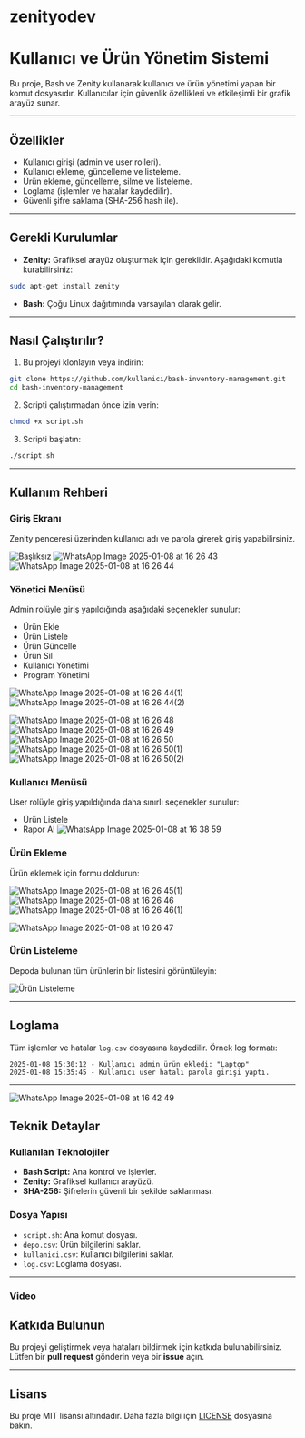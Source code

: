 # zenityodev
# Kullanıcı ve Ürün Yönetim Sistemi

Bu proje, Bash ve Zenity kullanarak kullanıcı ve ürün yönetimi yapan bir komut dosyasıdır. Kullanıcılar için güvenlik özellikleri ve etkileşimli bir grafik arayüz sunar.

---

## Özellikler

- Kullanıcı girişi (admin ve user rolleri).
- Kullanıcı ekleme, güncelleme ve listeleme.
- Ürün ekleme, güncelleme, silme ve listeleme.
- Loglama (işlemler ve hatalar kaydedilir).
- Güvenli şifre saklama (SHA-256 hash ile).

---

## Gerekli Kurulumlar

- **Zenity:** Grafiksel arayüz oluşturmak için gereklidir. Aşağıdaki komutla kurabilirsiniz:

```bash
sudo apt-get install zenity
```

- **Bash:** Çoğu Linux dağıtımında varsayılan olarak gelir.

---

## Nasıl Çalıştırılır?

1. Bu projeyi klonlayın veya indirin:

```bash
git clone https://github.com/kullanici/bash-inventory-management.git
cd bash-inventory-management
```

2. Scripti çalıştırmadan önce izin verin:

```bash
chmod +x script.sh
```

3. Scripti başlatın:

```bash
./script.sh
```

---

## Kullanım Rehberi

### Giriş Ekranı

Zenity penceresi üzerinden kullanıcı adı ve parola girerek giriş yapabilirsiniz.

![Başlıksız](https://github.com/user-attachments/assets/f0b3e06d-dfa5-4fae-94f9-145971931a64)
![WhatsApp Image 2025-01-08 at 16 26 43](https://github.com/user-attachments/assets/f065752d-8e6f-4985-811d-bb6a27e58a45)
![WhatsApp Image 2025-01-08 at 16 26 44](https://github.com/user-attachments/assets/3a4529d3-f97e-46d9-912f-5ac1f28a203a)


### Yönetici Menüsü

Admin rolüyle giriş yapıldığında aşağıdaki seçenekler sunulur:
- Ürün Ekle
- Ürün Listele
- Ürün Güncelle
- Ürün Sil
- Kullanıcı Yönetimi
- Program Yönetimi

![WhatsApp Image 2025-01-08 at 16 26 44(1)](https://github.com/user-attachments/assets/44b867c7-533e-4806-810e-fecfbdae19b9)
![WhatsApp Image 2025-01-08 at 16 26 44(2)](https://github.com/user-attachments/assets/8c0afb83-6cfd-44dd-95e0-20f1a6f74f57)

![WhatsApp Image 2025-01-08 at 16 26 48](https://github.com/user-attachments/assets/3efe5277-3462-40f2-ae06-b0d3a2bc4bad)
![WhatsApp Image 2025-01-08 at 16 26 49](https://github.com/user-attachments/assets/5cb5018d-24fd-40df-bd7a-fbafcb81a5d6)
![WhatsApp Image 2025-01-08 at 16 26 50](https://github.com/user-attachments/assets/12cb4a35-5d16-4444-b784-de927e66216f)
![WhatsApp Image 2025-01-08 at 16 26 50(1)](https://github.com/user-attachments/assets/abf5020f-74c0-4115-b237-fa5a49835297)
![WhatsApp Image 2025-01-08 at 16 26 50(2)](https://github.com/user-attachments/assets/77a3cc5c-d817-421b-9a2a-a663329eaf8d)


### Kullanıcı Menüsü

User rolüyle giriş yapıldığında daha sınırlı seçenekler sunulur:
- Ürün Listele
- Rapor Al
![WhatsApp Image 2025-01-08 at 16 38 59](https://github.com/user-attachments/assets/84dd6254-7a7a-4d76-b2cb-ab94fd2ce5dd)


### Ürün Ekleme

Ürün eklemek için formu doldurun:

![WhatsApp Image 2025-01-08 at 16 26 45(1)](https://github.com/user-attachments/assets/92297a56-e82d-486a-9833-b24d48c94ba6)
![WhatsApp Image 2025-01-08 at 16 26 46](https://github.com/user-attachments/assets/cd858729-5a8e-448e-b1b0-79bf2d87554b)
![WhatsApp Image 2025-01-08 at 16 26 46(1)](https://github.com/user-attachments/assets/d2af3503-ffd2-47a5-a6b3-a77ef286ba97)

![WhatsApp Image 2025-01-08 at 16 26 47](https://github.com/user-attachments/assets/fe4cfef1-63f5-4852-b46b-eb7ff9a11dbb)

### Ürün Listeleme

Depoda bulunan tüm ürünlerin bir listesini görüntüleyin:

![Ürün Listeleme](images/list_products.png)

---

## Loglama

Tüm işlemler ve hatalar `log.csv` dosyasına kaydedilir. Örnek log formatı:

```
2025-01-08 15:30:12 - Kullanıcı admin ürün ekledi: "Laptop"
2025-01-08 15:35:45 - Kullanıcı user hatalı parola girişi yaptı.
```

---
![WhatsApp Image 2025-01-08 at 16 42 49](https://github.com/user-attachments/assets/0ec2f660-d9ed-4ee3-bb1d-32a3dc1bdebc)



## Teknik Detaylar

### Kullanılan Teknolojiler
- **Bash Script:** Ana kontrol ve işlevler.
- **Zenity:** Grafiksel kullanıcı arayüzü.
- **SHA-256:** Şifrelerin güvenli bir şekilde saklanması.

### Dosya Yapısı
- `script.sh`: Ana komut dosyası.
- `depo.csv`: Ürün bilgilerini saklar.
- `kullanici.csv`: Kullanıcı bilgilerini saklar.
- `log.csv`: Loglama dosyası.

---
### Video



## Katkıda Bulunun

Bu projeyi geliştirmek veya hataları bildirmek için katkıda bulunabilirsiniz. Lütfen bir **pull request** gönderin veya bir **issue** açın.

---

## Lisans

Bu proje MIT lisansı altındadır. Daha fazla bilgi için [LICENSE](LICENSE) dosyasına bakın.
